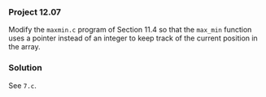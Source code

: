 ### Project 12.07
Modify the `maxmin.c` program of Section 11.4 so that the `max_min` function
uses a pointer instead of an integer to keep track of the current position in
the array.

### Solution
See `7.c`.
